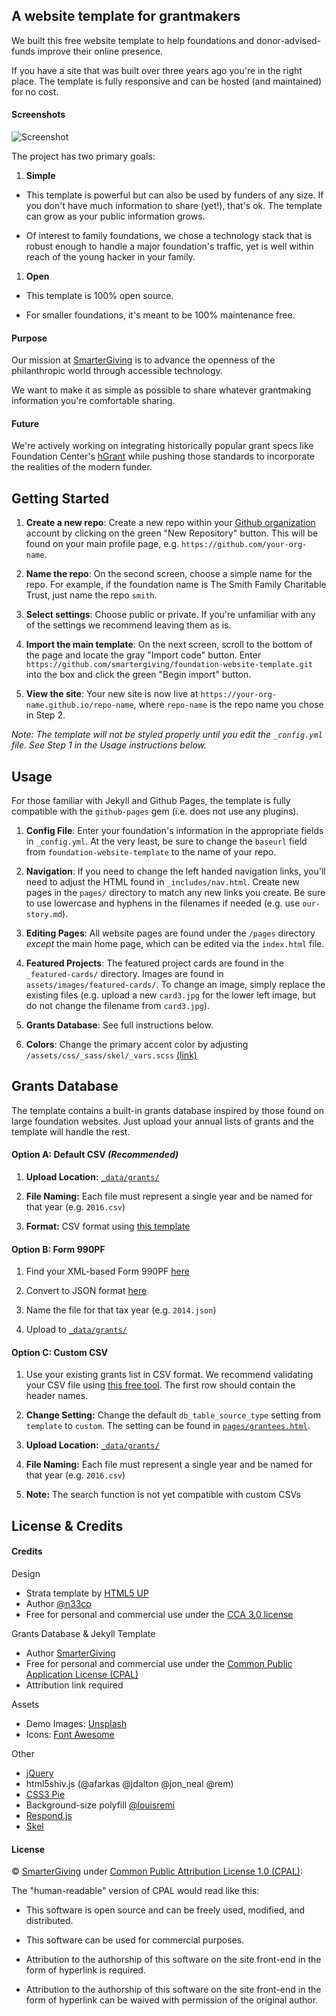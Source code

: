 ## A website template for grantmakers  

We built this free website template to help foundations and donor-advised-funds improve their online presence.  

If you have a site that was built over three years ago you're in the right place. The template is fully responsive and can be hosted (and maintained) for no cost.  

#### Screenshots  

![Screenshot](https://raw.githubusercontent.com/smartergiving/foundation-website-template/gh-pages/assets/images/readme-screenshots/responsive.png "Screenshot")  

The project has two primary goals:

1. **Simple**  

  - This template is powerful but can also be used by funders of any size. If you don't have much information to share (yet!), that's ok. The template can grow as your public information grows.  

  - Of interest to family foundations, we chose a technology stack that is robust enough to handle a major foundation's traffic, yet is well within reach of the young hacker in your family.  

1. **Open**  
  - This template is 100% open source.   

  - For smaller foundations, it's meant to be 100% maintenance free.  
   
#### Purpose  

Our mission at [SmarterGiving](https://smartergiving.org) is to advance the openness of the philanthropic world through accessible technology.  

We want to make it as simple as possible to share whatever grantmaking information you're comfortable sharing.  

#### Future  

We're actively working on integrating historically popular grant specs like Foundation Center's [hGrant](http://foundationcenter.org/grantmakers/hgrant.html) while pushing those standards to incorporate the realities of the modern funder.  

## Getting Started  

1. **Create a new repo**: Create a new repo within your [Github organization](https://github.com/nonprofit) account by clicking on the green "New Repository" button. This will be found on your main profile page, e.g. `https://github.com/your-org-name`.  

2. **Name the repo**: On the second screen, choose a simple name for the repo. For example, if the foundation name is The Smith Family Charitable Trust, just name the repo `smith`.  

3. **Select settings**: Choose public or private. If you're unfamiliar with any of the settings we recommend leaving them as is.  

4. **Import the main template**: On the next screen, scroll to the bottom of the page and locate the gray "Import code" button. Enter `https://github.com/smartergiving/foundation-website-template.git` into the box and click the green "Begin import" button.  

5. **View the site**: Your new site is now live at `https://your-org-name.github.io/repo-name`, where `repo-name` is the repo name you chose in Step 2.

*Note: The template will not be styled properly until you edit the `_config.yml` file. See Step 1 in the Usage instructions below.*

## Usage  

For those familiar with Jekyll and Github Pages, the template is fully compatible with the `github-pages` gem (i.e. does not use any plugins).  

1. **Config File**: Enter your foundation's information in the appropriate fields in `_config.yml`. At the very least, be sure to change the `baseurl` field from `foundation-website-template` to the name of your repo.  

2. **Navigation**: If you need to change the left handed navigation links, you'll need to adjust the HTML found in `_includes/nav.html`. Create new pages in the `pages/` directory to match any new links you create. Be sure to use lowercase and hyphens in the filenames if needed (e.g. use `our-story.md`).

3. **Editing Pages**: All website pages are found under the `/pages` directory *except* the main home page, which can be edited via the `index.html` file.

4. **Featured Projects**: The featured project cards are found in the `_featured-cards/` directory. Images are found in `assets/images/featured-cards/`. To change an image, simply replace the existing files (e.g. upload a new `card3.jpg` for the lower left image, but do not change the filename from `card3.jpg`).

5. **Grants Database**: See full instructions below.  

6. **Colors**: Change the primary accent color by adjusting `/assets/css/_sass/skel/_vars.scss` [(link)](https://github.com/smartergiving/foundation-website-template/blob/gh-pages/assets/css/_sass/skel/_vars.scss#L30) 

## Grants Database  

The template contains a built-in grants database inspired by those found on large foundation websites. Just upload your annual lists of grants and the template will handle the rest.

#### Option A: Default CSV *(Recommended)*

1. **Upload Location:** [`_data/grants/`](https://github.com/smartergiving/foundation-website-template/tree/gh-pages/_data/grants)

1. **File Naming:** Each file must represent a single year and be named for that year (e.g. `2016.csv`)

1. **Format:** CSV format using [this template](https://github.com/smartergiving/foundation-website-template/blob/gh-pages/_data/templates/csv_template_for_grants_database.csv)

#### Option B: Form 990PF

1. Find your XML-based Form 990PF [here](http://data.philly.com/datasets/irs990/)

1. Convert to JSON format [here](http://codebeautify.org/xmltojson)

1. Name the file for that tax year (e.g. `2014.json`)

1. Upload to [`_data/grants/`](https://github.com/smartergiving/foundation-website-template/tree/gh-pages/_data/grants)

#### Option C: Custom CSV

1. Use your existing grants list in CSV format. We recommend validating your CSV file using [this free tool](http://csvlint.io/). The first row should contain the header names.

1. **Change Setting:** Change the default `db_table_source_type` setting from `template` to `custom`. The setting can be found in  [`pages/grantees.html`](https://github.com/smartergiving/foundation-website-template/blob/gh-pages/pages/grantees.html#L5).

1. **Upload Location:** [`_data/grants/`](https://github.com/smartergiving/foundation-website-template/tree/gh-pages/_data/grants)

1. **File Naming:** Each file must represent a single year and be named for that year (e.g. `2016.csv`)

1. **Note:** The search function is not yet compatible with custom CSVs

## License & Credits  

#### Credits  

Design  
  - Strata template by [HTML5 UP](https://html5up.net)
  - Author [@n33co](https://twitter.com/n33co)
  - Free for personal and commercial use under the [CCA 3.0 license](http://html5up.net/license)
  
Grants Database & Jekyll Template  
  - Author [SmarterGiving](https://smartergiving.org/)
  - Free for personal and commercial use under the [Common Public Application License (CPAL)](https://opensource.org/licenses/cpal_1.0)
  - Attribution link required

Assets  
  - Demo Images: [Unsplash](http://unsplash.com)  
  - Icons: [Font Awesome](http://fortawesome.github.com/Font-Awesome)  

Other  
  - [jQuery](http://jquery.com)
  - html5shiv.js (@afarkas @jdalton @jon_neal @rem)
  - [CSS3 Pie](http://css3pie.com)
  - Background-size polyfill [@louisremi](github.com/louisremi)
  - [Respond.js](http://j.mp/respondjs)
  - [Skel](skel.io)  

#### License

&copy; [SmarterGiving](https://smartergiving.org/) under [Common Public Attribution License 1.0 (CPAL)](https://opensource.org/licenses/cpal_1.0):

The "human-readable" version of CPAL would read like this:  

  - This software is open source and can be freely used, modified, and distributed.  
  
  - This software can be used for commercial purposes.  
  
  - Attribution to the authorship of this software on the site front-end in the form of hyperlink is required.
  
  - Attribution to the authorship of this software on the site front-end in the form of hyperlink can be waived with permission of the original author.  
  
